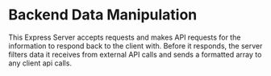 # Backend Data Manipulation

This Express Server accepts requests and makes API requests for the information to respond back to the client with. Before it responds, the server filters data it receives from external API calls and sends a formatted array to any client api calls.


